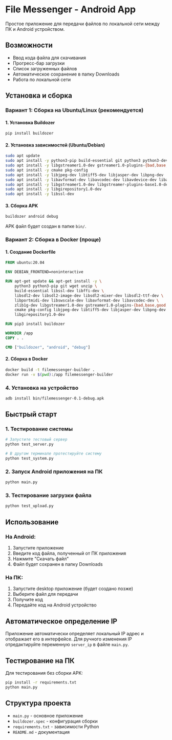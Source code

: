 # File Messenger - Android App

Простое приложение для передачи файлов по локальной сети между ПК и Android устройством.

## Возможности

- Ввод кода файла для скачивания
- Прогресс-бар загрузки
- Список загруженных файлов
- Автоматическое сохранение в папку Downloads
- Работа по локальной сети

## Установка и сборка

### Вариант 1: Сборка на Ubuntu/Linux (рекомендуется)

#### 1. Установка Buildozer

```bash
pip install buildozer
```

#### 2. Установка зависимостей (Ubuntu/Debian)

```bash
sudo apt update
sudo apt install -y python3-pip build-essential git python3 python3-dev ffmpeg libsdl2-dev libsdl2-image-dev libsdl2-mixer-dev libsdl2-ttf-dev libportmidi-dev libswscale-dev libavformat-dev libavcodec-dev zlib1g-dev
sudo apt install -y libgstreamer1.0-dev gstreamer1.0-plugins-{bad,base,good,ugly} gstreamer1.0-tools
sudo apt install -y cmake pkg-config
sudo apt install -y libjpeg-dev libtiff5-dev libjasper-dev libpng-dev
sudo apt install -y libavformat-dev libavcodec-dev libavdevice-dev libavutil-dev libswscale-dev libavresample-dev libavfilter-dev
sudo apt install -y libgstreamer1.0-dev libgstreamer-plugins-base1.0-dev
sudo apt install -y libgirepository1.0-dev
sudo apt install -y libssl-dev
```

#### 3. Сборка APK

```bash
buildozer android debug
```

APK файл будет создан в папке `bin/`.

### Вариант 2: Сборка в Docker (проще)

#### 1. Создание Dockerfile

```dockerfile
FROM ubuntu:20.04

ENV DEBIAN_FRONTEND=noninteractive

RUN apt-get update && apt-get install -y \
    python3 python3-pip git wget unzip \
    build-essential libssl-dev libffi-dev \
    libsdl2-dev libsdl2-image-dev libsdl2-mixer-dev libsdl2-ttf-dev \
    libportmidi-dev libswscale-dev libavformat-dev libavcodec-dev \
    zlib1g-dev libgstreamer1.0-dev gstreamer1.0-plugins-{bad,base,good,ugly} \
    cmake pkg-config libjpeg-dev libtiff5-dev libjasper-dev libpng-dev \
    libgirepository1.0-dev

RUN pip3 install buildozer

WORKDIR /app
COPY . .

CMD ["buildozer", "android", "debug"]
```

#### 2. Сборка в Docker

```bash
docker build -t filemessenger-builder .
docker run -v $(pwd):/app filemessenger-builder
```

### 4. Установка на устройство

```bash
adb install bin/filemessenger-0.1-debug.apk
```

## Быстрый старт

### 1. Тестирование системы

```bash
# Запустите тестовый сервер
python test_server.py

# В другом терминале протестируйте систему
python test_system.py
```

### 2. Запуск Android приложения на ПК

```bash
python main.py
```

### 3. Тестирование загрузки файла

```bash
python test_upload.py
```

## Использование

### На Android:
1. Запустите приложение
2. Введите код файла, полученный от ПК приложения
3. Нажмите "Скачать файл"
4. Файл будет сохранен в папку Downloads

### На ПК:
1. Запустите desktop приложение (будет создано позже)
2. Выберите файл для передачи
3. Получите код
4. Передайте код на Android устройство

## Автоматическое определение IP

Приложение автоматически определяет локальный IP адрес и отображает его в интерфейсе.
Для ручного изменения IP отредактируйте переменную `server_ip` в файле `main.py`.

## Тестирование на ПК

Для тестирования без сборки APK:

```bash
pip install -r requirements.txt
python main.py
```

## Структура проекта

- `main.py` - основное приложение
- `buildozer.spec` - конфигурация сборки
- `requirements.txt` - зависимости Python
- `README.md` - документация 